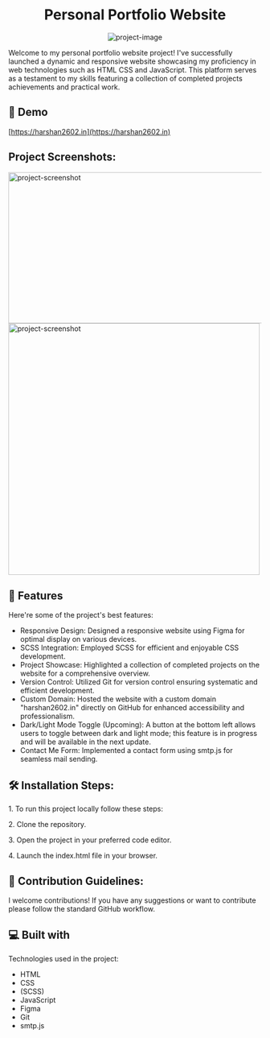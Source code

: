 <h1 align="center" id="title">Personal Portfolio Website</h1>

<p align="center"><img src="https://socialify.git.ci/harshan2602/Portfolio_Website/image?font=Inter&amp;forks=1&amp;language=1&amp;name=1&amp;owner=1&amp;pattern=Floating%20Cogs&amp;stargazers=1&amp;theme=Light" alt="project-image"></p>

<p id="description">Welcome to my personal portfolio website project! I've successfully launched a dynamic and responsive website showcasing my proficiency in web technologies such as HTML CSS and JavaScript. This platform serves as a testament to my skills featuring a collection of completed projects achievements and practical work.</p>

<h2>🚀 Demo</h2>

[https://harshan2602.in](https://harshan2602.in)

<h2>Project Screenshots:</h2>

<img src="https://snipboard.io/esYpRv.jpg" alt="project-screenshot" width="600" height="300/">

<img src="https://snipboard.io/6025U9.jpg" alt="project-screenshot" width="500">

  
  
<h2>🧐 Features</h2>

Here're some of the project's best features:

*   Responsive Design: Designed a responsive website using Figma for optimal display on various devices.
*   SCSS Integration: Employed SCSS for efficient and enjoyable CSS development.
*   Project Showcase: Highlighted a collection of completed projects on the website for a comprehensive overview.
*   Version Control: Utilized Git for version control ensuring systematic and efficient development.
*   Custom Domain: Hosted the website with a custom domain "harshan2602.in" directly on GitHub for enhanced accessibility and professionalism.
*   Dark/Light Mode Toggle (Upcoming): A button at the bottom left allows users to toggle between dark and light mode; this feature is in progress and will be available in the next update.
*   Contact Me Form: Implemented a contact form using smtp.js for seamless mail sending.

<h2>🛠️ Installation Steps:</h2>

<p>1. To run this project locally follow these steps:</p>

<p>2. Clone the repository.</p>

<p>3. Open the project in your preferred code editor.</p>

<p>4. Launch the index.html file in your browser.</p>

<h2>🍰 Contribution Guidelines:</h2>

I welcome contributions! If you have any suggestions or want to contribute please follow the standard GitHub workflow.

  
  
<h2>💻 Built with</h2>

Technologies used in the project:

*   HTML
*   CSS
*   (SCSS)
*   JavaScript
*   Figma
*   Git
*   smtp.js
